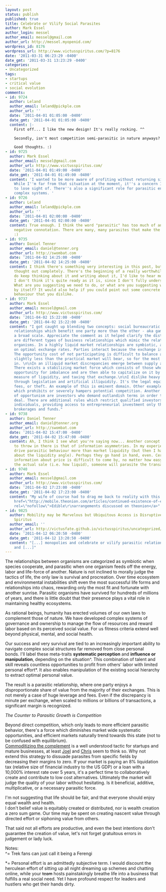 ```yaml
---
layout: post
status: publish
published: true
title: Celebrate or Vilify Social Parasites
author: Mark Essel
author_login: messel
author_email: messel@gmail.com
author_url: http://messel.myopenid.com/
wordpress_id: 8176
wordpress_url: http://www.victusspiritus.com/?p=8176
date: '2011-03-31 06:23:29 -0400'
date_gmt: '2011-03-31 13:23:29 -0400'
categories:
- Uncategorized
tags:
- startups
- critical value
- social evolution
comments:
- id: 9724
  author: Leland
  author_email: leland@pickple.com
  author_url: ''
  date: '2011-04-01 01:05:00 -0400'
  date_gmt: '2011-04-01 01:05:00 -0400'
  content: |-
    First off... I like the new design! It's really rocking. ^^

    Secondly, isn't most competition semi-parasitic in nature anyways? Most competitors feed off of each other relentlessly.

    Good thoughts. :)
- id: 9725
  author: Mark Essel
  author_email: messel@gmail.com
  author_url: http://www.victusspiritus.com/
  date: '2011-04-01 01:49:00 -0400'
  date_gmt: '2011-04-01 01:49:00 -0400'
  content: 'I wanted to be more aware of profiting without returning significant value.
    While I''m far from that situation at the moment, it''s a concern I don''t wish
    to lose sight of. There''s also a significant role for parasitic entities in maintaining
    complex systems. '
- id: 9726
  author: Leland
  author_email: leland@pickple.com
  author_url: ''
  date: '2011-04-01 02:00:00 -0400'
  date_gmt: '2011-04-01 02:00:00 -0400'
  content: True enough. I think the word "parasitic" has too much of an automatically
    negative connotation. There are many, many parasites that make the biosphere work.
    :)
- id: 9735
  author: Daniel Tenner
  author_email: daniel@tenner.org
  author_url: http://swombat.com
  date: '2011-04-02 14:25:00 -0400'
  date_gmt: '2011-04-02 14:25:00 -0400'
  content: I think there's something very interesting in this post, but it's not quite
    thought out completely. There's the beginning of a really worthwhile idea. Please
    do keep thinking about it and writing about it, I'd like to hear more - although
    I don't think it's quite ready as it is, since I don't fully understand it...
    What are you suggesting we need to do, or what are you suggesting will happen
    by itself? It would also help if you could point out some concrete examples of
    behaviour that you dislike.
- id: 9737
  author: Mark Essel
  author_email: messel@gmail.com
  author_url: http://www.victusspiritus.com/
  date: '2011-04-02 15:22:00 -0400'
  date_gmt: '2011-04-02 15:22:00 -0400'
  content: "I got caught up blending two concepts: social bureaucratic abilities and
    relationships which benefit one party more than the other - aka game theory on
    a broad scale. Appreciate the comment as it helped clarify the distinction Daniel.\n\nThere
    are different types of business relationships which mimic the relationships between
    organisms. In a highly liquid market relationships are symbiotic, as choice converges
    on optimal exchange rates. Parties interact because the exchange is a net benefit.
    The opportunity cost of not participating is difficult to balance against receiving
    slightly less than the practical market will bear, so for the most part we opt
    in. \n\nIn an illiquid market discrepancies emerge between supply and demand.
    There exists a stabilizing market force which consists of those who perceive an
    opportunity for imbalance and are then able to capitalize on it by providing a
    measure of liquidity, and taxing that exchange.\n\nI dislike heavy handed manipulation
    through legislation and artificial illiquidity. It's the legal equivalent of protections
    fees, or theft. An example of this is eminent domain. Other examples are legislation
    which prohibits or severely hampers potential competition. Another specific case
    of opportunism are investors who demand outlandish terms in order to approve a
    deal. There are additional rules which restrict qualified investors to a few wealthy
    individuals, providing access to entrepreneurial investment only through large
    brokerages and funds."
- id: 9738
  author: Daniel Tenner
  author_email: daniel@tenner.org
  author_url: http://swombat.com
  date: '2011-04-02 15:47:00 -0400'
  date_gmt: '2011-04-02 15:47:00 -0400'
  content: Ah, I think I see what you're saying now... Another concept you might want
    to throw in there is that of information asymmetries. In my experience, those
    drive parasitic behaviour more than market liquidity (but then I haven't thought
    about the liquidity angle). Perhaps they go hand in hand, even. Certainly when
    information about price is difficult to come by, no matter how easy it is to make
    the actual sale (i.e. how liquid), someone will parasite the transaction...
- id: 9740
  author: Mark Essel
  author_email: messel@gmail.com
  author_url: http://www.victusspiritus.com/
  date: '2011-04-02 17:23:00 -0400'
  date_gmt: '2011-04-02 17:23:00 -0400'
  content: "My wife of course had to drag me back to reality with this humor.\r\n<a
    href=\"http://mobile.theonion.com/articles/continued-existence-of-edible-arrangements-disprov,19856/?mobile=true\"
    rel=\"nofollow\">Edible\r\narrangements discussed on theonion</a>"
- id: 9825
  author: Mobility may be Marvelous but Ubiquitous Access is Disruptive &mdash; Victus
    Spiritus
  author_email: ''
  author_url: http://victusfate.github.io/victusspiritus/uncategorized/2011/04/12/mobility-may-be-marvelous-but-ubiquitous-access-is-disruptive/
  date: '2011-04-12 06:20:50 -0400'
  date_gmt: '2011-04-12 13:20:50 -0400'
  content: "[...] monopolies and celebrate or vilify parasitic relationships  //   Share
    and [...]"
---
```

<p>The relationships between organisms are categorized as symbiotic when species cooperate, and parasitic when one organism feeds off the energy, labor and life-force of another. Nature is not inclined to morally judge the tactics of life, the only law is survival and procreation. Over time ecosystem and environmental instabilities shift even the most successful life forms and relationships into chaos, rewarding only the most fit and fortunate with another sunrise. Parasitic organisms have survived for hundreds of millions of years, and there is little doubt that their presence plays a vital role in maintaining healthy ecosystems.</p>
<p>As rational beings, humanity has erected volumes of our own laws to complement those of nature. We have developed complex systems of governance and ownership to manage the flow of resources and reward labor based on its perceived social value. For us fitness criteria extend well beyond physical, mental, and social health. </p>
<p>Our success and very survival are tied to an increasingly important ability to navigate complex social structures far removed from close personal bonds. I'll label these meta-traits <b>systematic perception</b> and <b>influence or manipulation</b>, depending on the situation^. This combination of talent and skill reveals countless opportunities to profit from others' labor with limited personal effort*. It also enables manipulation of the existing social hierarchy to extract optimal personal value. </p>
<p>The result is a parasitic relationship, where one party enjoys a disproportionate share of value from the majority of their exchanges. This is not merely a case of huge leverage and fees. Even if the discrepancy is minute per exchange, when scaled to millions or billions of transactions, a significant margin is recognized.</p>
<p><I>The Counter to Parasitic Growth is Competition</I></p>
<p>Beyond direct competition, which only leads to more efficient parasitic behavior, there's a force which diminishes market wide systematic opportunities, and efficient markets naturally trend towards this state (not to be confused with equilibrium). <br />
<a href="http://victusfate.github.io/victusspiritus/uncategorized/2011/02/12/startup-strategies-that-survive-prosper-and-win/">Commoditizing the complement</a> is a well understood tactic for startups and mature businesses, at least <a href="http://www.joelonsoftware.com/articles/StrategyLetterV.html">Joel</a> and <a href="http://cdixon.org/2009/12/30/whats-strategic-for-google/">Chris</a> seem to think so. Why not extend this strategy to dissuade parasites from specific fields by decreasing their margins to zero. If your market is paying an 8% liquidation tax (relative size of financial industry to the US GDP) or a loan with a 10,000% interest rate over 5 years, it's a perfect time to collaboratively create and contribute to low cost alternatives. Ultimately the market will judge the quality of your labor without hesitating. Is it beneficial, additive, multiplicative, or a necessary parasitic force.</p>
<p>I'm not suggesting that life should be fair, and that everyone should enjoy equal wealth and health. <br />
I don't belief value is equitably created or distributed, nor is wealth creation a zero sum game. Our time may be spent on creating nascent value through directed effort or siphoning value from others. </p>
<p>That said not all efforts are productive, and even the best intentions don't guarantee the creation of value, let's not forget gratuitous errors in judgement or lady luck.  </p>
<p>Notes:<br />
^= Trek fans can just call it being a Ferengi</p>
<p>*= Personal effort is an admittedly subjective term. I would discount the herculean effort of sitting up all night dreaming up schemes and chatting online, while your <del>team</del> hosts painstakingly breathe life into a business that fulfills a real social need. Yet I have profound respect for leaders and hustlers who get their hands dirty.</p>
